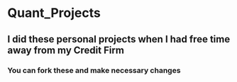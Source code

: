 # Quant_Projects
## I did these personal projects when I had free time away from my Credit Firm
### You can fork these and make necessary changes
